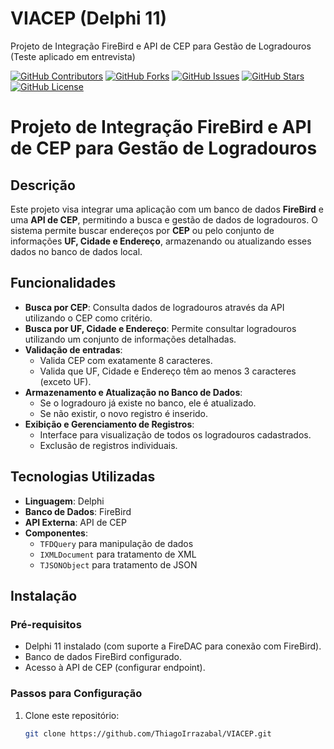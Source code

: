 # VIACEP (Delphi 11)
Projeto de Integração FireBird e API de CEP para Gestão de Logradouros (Teste aplicado em entrevista)

[![GitHub Contributors](https://img.shields.io/github/contributors/ThiagoIrrazabal/VIACEP)](https://github.com/ThiagoIrrazabal/VIACEP/graphs/contributors)
[![GitHub Forks](https://img.shields.io/github/forks/ThiagoIrrazabal/VIACEP?style=social)](https://github.com/ThiagoIrrazabal/VIACEP/network/members)
[![GitHub Issues](https://img.shields.io/github/issues/ThiagoIrrazabal/VIACEP)](https://github.com/ThiagoIrrazabal/VIACEP/issues)
[![GitHub Stars](https://img.shields.io/github/stars/ThiagoIrrazabal/VIACEP?style=social)](https://github.com/ThiagoIrrazabal/VIACEP/stargazers)
[![GitHub License](https://img.shields.io/github/license/ThiagoIrrazabal/VIACEP)](https://github.com/ThiagoIrrazabal/VIACEP/blob/main/LICENSE)

# Projeto de Integração FireBird e API de CEP para Gestão de Logradouros

## Descrição
Este projeto visa integrar uma aplicação com um banco de dados **FireBird** e uma **API de CEP**, permitindo a busca e gestão de dados de logradouros. O sistema permite buscar endereços por **CEP** ou pelo conjunto de informações **UF, Cidade e Endereço**, armazenando ou atualizando esses dados no banco de dados local.

## Funcionalidades
- **Busca por CEP**: Consulta dados de logradouros através da API utilizando o CEP como critério.
- **Busca por UF, Cidade e Endereço**: Permite consultar logradouros utilizando um conjunto de informações detalhadas.
- **Validação de entradas**:
  - Valida CEP com exatamente 8 caracteres.
  - Valida que UF, Cidade e Endereço têm ao menos 3 caracteres (exceto UF).
- **Armazenamento e Atualização no Banco de Dados**:
  - Se o logradouro já existe no banco, ele é atualizado.
  - Se não existir, o novo registro é inserido.
- **Exibição e Gerenciamento de Registros**: 
  - Interface para visualização de todos os logradouros cadastrados.
  - Exclusão de registros individuais.

## Tecnologias Utilizadas
- **Linguagem**: Delphi
- **Banco de Dados**: FireBird
- **API Externa**: API de CEP
- **Componentes**: 
  - `TFDQuery` para manipulação de dados
  - `IXMLDocument` para tratamento de XML
  - `TJSONObject` para tratamento de JSON 

## Instalação

### Pré-requisitos
- Delphi 11 instalado (com suporte a FireDAC para conexão com FireBird).
- Banco de dados FireBird configurado.
- Acesso à API de CEP (configurar endpoint).

### Passos para Configuração
1. Clone este repositório:
   ```bash
   git clone https://github.com/ThiagoIrrazabal/VIACEP.git
